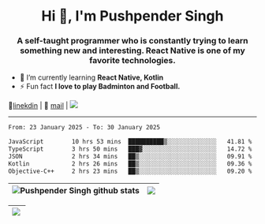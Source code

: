 <h1 align="center">Hi 👋, I'm Pushpender Singh</h1>
<h3 align="center">A self-taught programmer who is constantly trying to learn something new and interesting. React Native is one of my favorite technologies.</h3>

- 🌱 I’m currently learning **React Native, Kotlin**
- ⚡ Fun fact **I love to play Badminton and Football.**

👔[linekdin](https://www.linkedin.com/in/pushpender-singh-240061202/) | 📧 [mail](mailto:pushpendersingh694@gmail.com) | 
<a href="https://github.com/pushpender-singh-ap/pushpender-singh-ap">
    <img src="https://komarev.com/ghpvc/?username=pushpender-singh-ap&style=for-the-badge">
</a>


---

<!--START_SECTION:waka-->

```txt
From: 23 January 2025 - To: 30 January 2025

JavaScript        10 hrs 53 mins  ██████████▒░░░░░░░░░░░░░░   41.81 %
TypeScript        3 hrs 50 mins   ███▓░░░░░░░░░░░░░░░░░░░░░   14.72 %
JSON              2 hrs 34 mins   ██▒░░░░░░░░░░░░░░░░░░░░░░   09.91 %
Kotlin            2 hrs 26 mins   ██▒░░░░░░░░░░░░░░░░░░░░░░   09.36 %
Objective-C++     2 hrs 23 mins   ██▒░░░░░░░░░░░░░░░░░░░░░░   09.20 %
```

<!--END_SECTION:waka-->


| <a><img align="center" src="https://github-readme-stats-iota-ecru-15.vercel.app/api?username=pushpender-singh-ap&show_icons=true&include_all_commits=true&theme=buefy&hide_border=true" alt="Pushpender Singh github stats" /></a> | <a><img align="center" src="https://github-readme-stats-iota-ecru-15.vercel.app/api/top-langs/?username=pushpender-singh-ap&layout=compact&theme=buefy&hide_border=true" /></a> |
| ------------- | ------------- |

| <a> <img align="left" src="https://github-readme-streak-stats.herokuapp.com/?user=pushpender-singh-ap" /></br> </a> |
| ------------- |
